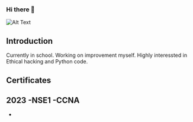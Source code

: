 ### Hi there 👋
![Alt Text](https://media.giphy.com/media/YQitE4YNQNahy/giphy-downsized-large.gif)
## Introduction

Currently in school. Working on improvement myself. Highly interessted in Ethical hacking and Python code. 

## Certificates
2023
-NSE1
-CCNA
-
-

